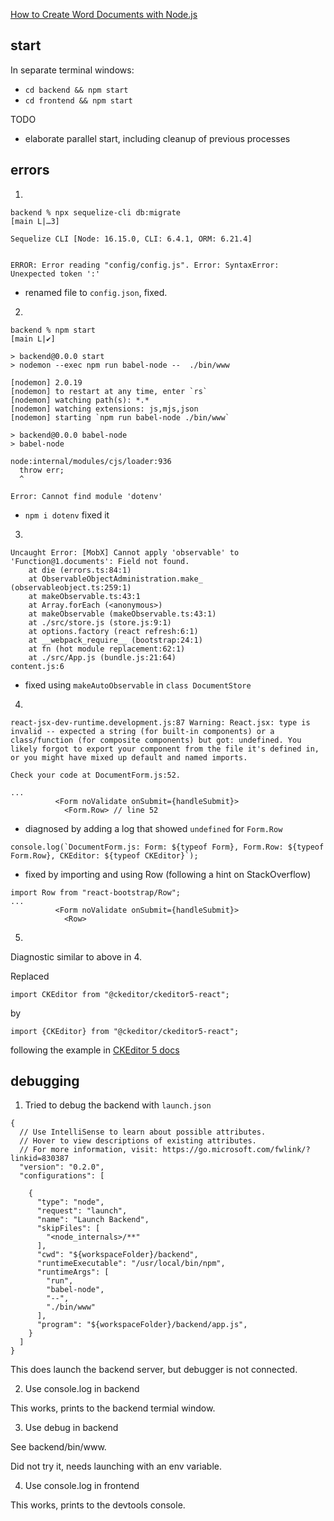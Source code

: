 
[How to Create Word Documents with Node.js](https://medium.com/swlh/how-to-create-word-documents-with-node-js-4f74d6d4662c)

## start

In separate terminal windows:
- `cd backend && npm start`
- `cd frontend && npm start`

TODO
- elaborate parallel start, including cleanup of previous processes

## errors

1.

```
backend % npx sequelize-cli db:migrate                                                            [main L|…3]

Sequelize CLI [Node: 16.15.0, CLI: 6.4.1, ORM: 6.21.4]


ERROR: Error reading "config/config.js". Error: SyntaxError: Unexpected token ':'

```
- renamed file to `config.json`, fixed.

2.

```
backend % npm start                                                                      [main L|✔]

> backend@0.0.0 start
> nodemon --exec npm run babel-node --  ./bin/www

[nodemon] 2.0.19
[nodemon] to restart at any time, enter `rs`
[nodemon] watching path(s): *.*
[nodemon] watching extensions: js,mjs,json
[nodemon] starting `npm run babel-node ./bin/www`

> backend@0.0.0 babel-node
> babel-node

node:internal/modules/cjs/loader:936
  throw err;
  ^

Error: Cannot find module 'dotenv'

```

- `npm i dotenv` fixed it

3.
```
Uncaught Error: [MobX] Cannot apply 'observable' to 'Function@1.documents': Field not found.
    at die (errors.ts:84:1)
    at ObservableObjectAdministration.make_ (observableobject.ts:259:1)
    at makeObservable.ts:43:1
    at Array.forEach (<anonymous>)
    at makeObservable (makeObservable.ts:43:1)
    at ./src/store.js (store.js:9:1)
    at options.factory (react refresh:6:1)
    at __webpack_require__ (bootstrap:24:1)
    at fn (hot module replacement:62:1)
    at ./src/App.js (bundle.js:21:64)
content.js:6 
``` 
- fixed using `makeAutoObservable` in `class DocumentStore`
 
4.

```
react-jsx-dev-runtime.development.js:87 Warning: React.jsx: type is invalid -- expected a string (for built-in components) or a class/function (for composite components) but got: undefined. You likely forgot to export your component from the file it's defined in, or you might have mixed up default and named imports.

Check your code at DocumentForm.js:52.

...
          <Form noValidate onSubmit={handleSubmit}>
            <Form.Row> // line 52

```

- diagnosed by adding a log that showed `undefined` for `Form.Row`
```
console.log(`DocumentForm.js: Form: ${typeof Form}, Form.Row: ${typeof Form.Row}, CKEditor: ${typeof CKEditor}`);

```

- fixed by importing and using Row (following a hint on StackOverflow)

```
import Row from "react-bootstrap/Row";
...
          <Form noValidate onSubmit={handleSubmit}>
            <Row>
```

5.

Diagnostic similar to above in 4.

Replaced

```
import CKEditor from "@ckeditor/ckeditor5-react";
```
by

```
import {CKEditor} from "@ckeditor/ckeditor5-react";
```

following the example in [CKEditor 5 docs](https://ckeditor.com/docs/ckeditor5/latest/installation/getting-started/frameworks/react.html)

## debugging

1. Tried to debug the backend with `launch.json`

```
{
  // Use IntelliSense to learn about possible attributes.
  // Hover to view descriptions of existing attributes.
  // For more information, visit: https://go.microsoft.com/fwlink/?linkid=830387
  "version": "0.2.0",
  "configurations": [

    {
      "type": "node",
      "request": "launch",
      "name": "Launch Backend",
      "skipFiles": [
        "<node_internals>/**"
      ],
      "cwd": "${workspaceFolder}/backend",
      "runtimeExecutable": "/usr/local/bin/npm",
      "runtimeArgs": [
        "run",
        "babel-node",
        "--",
        "./bin/www"
      ],
      "program": "${workspaceFolder}/backend/app.js",
    }
  ]
}
```
This does launch the backend server, but debugger is not connected.

2. Use console.log in backend

This works, prints to the backend termial window.

3. Use debug in backend

See backend/bin/www.

Did not try it, needs launching with an env variable.

4. Use console.log in frontend

This works, prints to the devtools console.


